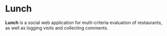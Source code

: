 # Lunch

**Lunch** is a social web application for multi-criteria evaluation of restaurants, as well as logging visits and collecting comments.
